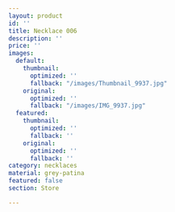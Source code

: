 ```yaml
---
layout: product
id: ''
title: Necklace 006
description: ''
price: ''
images:
  default:
    thumbnail:
      optimized: ''
      fallback: "/images/Thumbnail_9937.jpg"
    original:
      optimized: ''
      fallback: "/images/IMG_9937.jpg"
  featured:
    thumbnail:
      optimized: ''
      fallback: ''
    original:
      optimized: ''
      fallback: ''
category: necklaces
material: grey-patina
featured: false
section: Store

---
```

